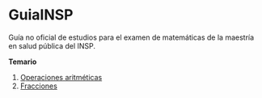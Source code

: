 # GuiaINSP
Guía no oficial de estudios para el examen de matemáticas de la maestría en salud pública del INSP.

**Temario**
1. [Operaciones aritméticas](https://rodrigozepeda.github.io/GuiaINSP/OperacionesAritméticas.html)
2. [Fracciones](https://rodrigozepeda.github.io/GuiaINSP/Fracciones.html)
